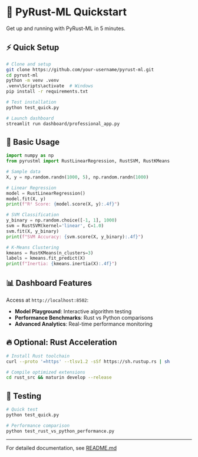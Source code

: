 # 🚀 PyRust-ML Quickstart

Get up and running with PyRust-ML in 5 minutes.

## ⚡ Quick Setup

```bash
# Clone and setup
git clone https://github.com/your-username/pyrust-ml.git
cd pyrust-ml
python -m venv .venv
.venv\Scripts\activate  # Windows
pip install -r requirements.txt

# Test installation
python test_quick.py

# Launch dashboard
streamlit run dashboard/professional_app.py
```

## 🐍 Basic Usage

```python
import numpy as np
from pyrustml import RustLinearRegression, RustSVM, RustKMeans

# Sample data
X, y = np.random.randn(1000, 5), np.random.randn(1000)

# Linear Regression
model = RustLinearRegression()
model.fit(X, y)
print(f"R² Score: {model.score(X, y):.4f}")

# SVM Classification
y_binary = np.random.choice([-1, 1], 1000)
svm = RustSVM(kernel='linear', C=1.0)
svm.fit(X, y_binary)
print(f"SVM Accuracy: {svm.score(X, y_binary):.4f}")

# K-Means Clustering
kmeans = RustKMeans(n_clusters=3)
labels = kmeans.fit_predict(X)
print(f"Inertia: {kmeans.inertia(X):.4f}")
```

## 📊 Dashboard Features

Access at `http://localhost:8502`:
- **Model Playground**: Interactive algorithm testing
- **Performance Benchmarks**: Rust vs Python comparisons
- **Advanced Analytics**: Real-time performance monitoring

## 🔥 Optional: Rust Acceleration

```bash
# Install Rust toolchain
curl --proto '=https' --tlsv1.2 -sSf https://sh.rustup.rs | sh

# Compile optimized extensions
cd rust_src && maturin develop --release
```

## 🧪 Testing

```bash
# Quick test
python test_quick.py

# Performance comparison
python test_rust_vs_python_performance.py
```

---

For detailed documentation, see [README.md](README.md)